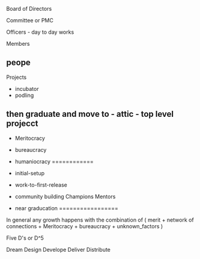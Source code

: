 Board of Directors

Committee or PMC

Officers - day to day works

Members

peope
------------

Projects
 - incubator
 - podling

then graduate and  move to 
    - attic
    - top level projecct
----------------
- Meritocracy
- bureaucracy
- humaniocracy
============

- initial-setup
- work-to-first-release 
- community building 
  Champions
  Mentors

- near graducation
=================

In general any growth happens  with the combination of ( merit + network of connections + Meritocracy + bureaucracy + unknown_factors )

Five D's or D^5

Dream
Design
Develope
Deliver
Distribute


